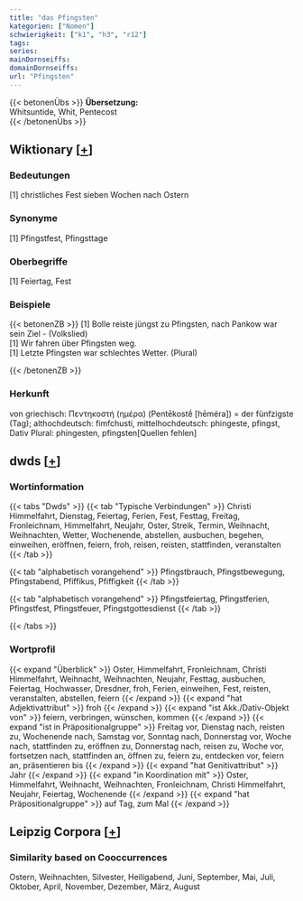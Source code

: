 ```yaml
---
title: "das Pfingsten"
kategorien: ["Nomen"]
schwierigkeit: ["k1", "h3", "r12"]
tags:
series:
mainDornseiffs:
domainDornseiffs:
url: "Pfingsten"
---
```


{{< betonenÜbs >}}
**Übersetzung:**  
Whitsuntide, Whit, Pentecost  
{{< /betonenÜbs >}}

## Wiktionary [[+](https://de.wiktionary.org/wiki/Pfingsten)]

### Bedeutungen
[1] christliches Fest sieben Wochen nach Ostern  

### Synonyme
[1] Pfingstfest, Pfingsttage  

### Oberbegriffe
[1] Feiertag, Fest  

### Beispiele
{{< betonenZB >}}
[1] Bolle reiste jüngst zu Pfingsten, nach Pankow war sein Ziel - (Volkslied)  
[1] Wir fahren über Pfingsten weg.  
[1] Letzte Pfingsten war schlechtes Wetter. (Plural)  

{{< /betonenZB >}}
### Herkunft
von griechisch: Πεντηκοστή (ημέρα) (Pentēkostḗ [hēméra]) = der fünfzigste (Tag); althochdeutsch: fimfchusti, mittelhochdeutsch: phingeste, pfingst, Dativ Plural: phingesten, pfingsten[Quellen fehlen]  



## dwds [[+](https://www.dwds.de/wb/Pfingsten)]

### Wortinformation
{{< tabs "Dwds" >}}
{{< tab "Typische Verbindungen" >}}
Christi Himmelfahrt, Dienstag, Feiertag, Ferien, Fest, Festtag, Freitag, Fronleichnam, Himmelfahrt, Neujahr, Oster, Streik, Termin, Weihnacht, Weihnachten, Wetter, Wochenende, abstellen, ausbuchen, begehen, einweihen, eröffnen, feiern, froh, reisen, reisten, stattfinden, veranstalten
{{< /tab >}}

{{< tab "alphabetisch vorangehend" >}}
Pfingstbrauch, Pfingstbewegung, Pfingstabend, Pfiffikus, Pfiffigkeit
{{< /tab >}}

{{< tab "alphabetisch vorangehend" >}}
Pfingstfeiertag, Pfingstferien, Pfingstfest, Pfingstfeuer, Pfingstgottesdienst
{{< /tab >}}

{{< /tabs >}}

### Wortprofil
{{< expand "Überblick" >}} Oster, Himmelfahrt, Fronleichnam, Christi Himmelfahrt, Weihnacht, Weihnachten, Neujahr, Festtag, ausbuchen, Feiertag, Hochwasser, Dresdner, froh, Ferien, einweihen, Fest, reisten, veranstalten, abstellen, feiern {{< /expand >}}
{{< expand "hat Adjektivattribut" >}} froh {{< /expand >}}
{{< expand "ist Akk./Dativ-Objekt von" >}} feiern, verbringen, wünschen, kommen {{< /expand >}}
{{< expand "ist in Präpositionalgruppe" >}} Freitag vor, Dienstag nach, reisten zu, Wochenende nach, Samstag vor, Sonntag nach, Donnerstag vor, Woche nach, stattfinden zu, eröffnen zu, Donnerstag nach, reisen zu, Woche vor, fortsetzen nach, stattfinden an, öffnen zu, feiern zu, entdecken vor, feiern an, präsentieren bis {{< /expand >}}
{{< expand "hat Genitivattribut" >}} Jahr {{< /expand >}}
{{< expand "in Koordination mit" >}} Oster, Himmelfahrt, Weihnacht, Weihnachten, Fronleichnam, Christi Himmelfahrt, Neujahr, Feiertag, Wochenende {{< /expand >}}
{{< expand "hat Präpositionalgruppe" >}} auf Tag, zum Mal {{< /expand >}}

## Leipzig Corpora [[+](https://corpora.uni-leipzig.de/en/res?word=Pfingsten&corpusId=deu_newscrawl-public_2018)]


### Similarity based on Cooccurrences
Ostern, Weihnachten, Silvester, Heiligabend, Juni, September, Mai, Juli, Oktober, April, November, Dezember, März, August

